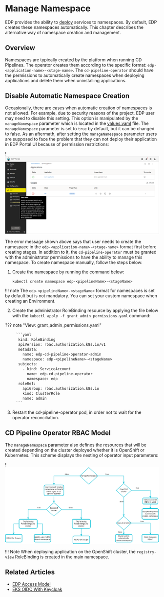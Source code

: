 # Manage Namespace

EDP provides the ability to [deploy](../user-guide/add-cd-pipeline.md) services to namespaces. By default, EDP creates these namespaces automatically. This chapter describes the alternative way of namespace creation and management.

## Overview

Namespaces are typically created by the platform when running CD Pipelines. The operator creates them according to the specific format: `edp-<application-name>-<stage-name>`.
The `cd-pipeline-operator` should have the permissions to automatically create namespaces when deploying applications and delete them when uninstalling applications.

## Disable Automatic Namespace Creation

Occasionally, there are cases when automatic creation of namespaces is not allowed. For example, due to security reasons of the project, EDP user may need to disable this setting. This option is manipulated by the `manageNamespace` parameter which is located in the [values.yaml](https://github.com/epam/edp-cd-pipeline-operator/blob/release/2.16/deploy-templates/values.yaml#L31) file.
The `manageNamespace` parameter is set to `true` by default, but it can be changed to false. As an aftermath, after setting the `manageNamespace` parameter users are supposed to face the problem that they can not deploy their application in EDP Portal UI because of permission restrictions:

  !![Namespace creation error](../assets/operator-guide/failed_cd_pipeline_creation.png)

The error message shown above says that user needs to create the namespace in the `edp-<application-name>-<stage-name>` format first before creating stages. In addition to it, the `cd-pipeline-operator` must be granted with the administrator permissions to have the ability to manage this namespace. To create namespace manually, follow the steps below:

1. Create the namespace by running the command below:

       kubectl create namespace edp-<pipelineName>-<stageName>

  !!! note
      The `edp-<pipelineName>-<stageName>` format for namespaces is set by default but is not mandatory. You can set your custom namespace when creating an Environment.

2. Create the administrator RoleBinding resource by applying the file below with the `kubectl apply -f grant_admin_permissions.yaml` command:

  ??? note "View: grant_admin_permissions.yaml"

         ```yaml
          kind: RoleBinding
          apiVersion: rbac.authorization.k8s.io/v1
          metadata:
            name: edp-cd-pipeline-operator-admin
            namespace: edp-<pipelineName>-<stageName>
          subjects:
            - kind: ServiceAccount
              name: edp-cd-pipeline-operator
              namespace: edp
          roleRef:
            apiGroup: rbac.authorization.k8s.io
            kind: ClusterRole
            name: admin
         ```

3. Restart the cd-pipeline-operator pod, in order not to wait for the operator reconciliation.

## CD Pipeline Operator RBAC Model

The `manageNamespace` parameter also defines the resources that will be created depending on the cluster deployed whether it is OpenShift or Kubernetes. This scheme displays the nesting of operator input parameters:

  !![CD Pipeline Operator Input Parameter Scheme](../assets/operator-guide/manage-namespace.png)

!!! Note
    When deploying application on the OpenShift cluster, the `registry-view` RoleBinding is created in the main namespace.

## Related Articles

* [EDP Access Model](edp-access-model.md)
* [EKS OIDC With Keycloak](configure-keycloak-oidc-eks.md)